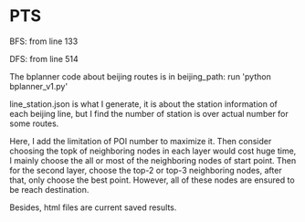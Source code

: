 # PTS

BFS: from line 133

DFS: from line 514

The bplanner code about beijing routes is in beijing_path: run 'python bplanner_v1.py'

line_station.json is what I generate, it is about the station information of each beijing line, but I find the number of station is over actual number for some routes. 

Here, I add the limitation of POI number to maximize it. Then consider choosing the topk of neighboring nodes in each layer would cost huge time, I mainly choose the all or most of the neighboring nodes of start point. Then for the second layer, choose the top-2 or top-3 neighboring nodes, after that, only choose the best point. However, all of these nodes are ensured to be reach destination.

Besides, html files are current saved results.
